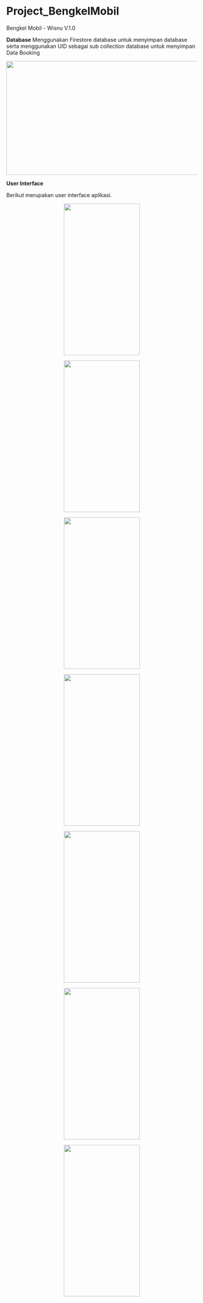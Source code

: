 # Project_BengkelMobil
Bengkel Mobil - Wisnu V.1.0

**Database**
Menggunakan Firestore database untuk menyimpan database serta menggunakan UID sebagai sub collection database untuk menyimpan Data Booking

<img src="https://user-images.githubusercontent.com/76994687/205687468-d33eff93-ec7e-4d71-aa4a-4c098a6c1cbc.jpg" width=950 height=300>

**User Interface**

Berikut merupakan user interface aplikasi.

<p align="center">
<img src="https://user-images.githubusercontent.com/76994687/205688240-149ed264-4dcd-4d80-875c-2107a401dffa.png" width=200 height=400>
</p>

<p align="center">
<img src="https://user-images.githubusercontent.com/76994687/205688240-149ed264-4dcd-4d80-875c-2107a401dffa.png" width=200 height=400>
</p>

<p align="center">
<img src="https://user-images.githubusercontent.com/76994687/205688249-882ad24e-4f65-4b62-85d6-3bb10a4e4de4.png" width=200 height=400>
</p>

<p align="center">
<img src="https://user-images.githubusercontent.com/76994687/205688409-737c2e04-77e4-4007-bcd6-9b8bec4dbc32.png" width=200 height=400>
</p>

<p align="center">
<img src="https://user-images.githubusercontent.com/76994687/205688419-4c10d41b-b8da-4d2c-9062-648aab4e8c8c.png" width=200 height=400>
</p>

<p align="center">
<img src="https://user-images.githubusercontent.com/76994687/205688423-14a4083b-db8b-42a3-be3b-0af3d1b21b81.png" width=200 height=400>
</p>

<p align="center">
<img src="https://user-images.githubusercontent.com/76994687/205692682-8d990989-c2f4-4a5a-999b-ce9621db48c5.png" width=200 height=400>
</p>



